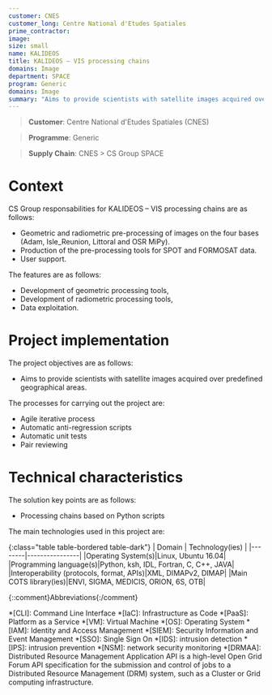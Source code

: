 ```yaml
---
customer: CNES
customer_long: Centre National d'Etudes Spatiales
prime_contractor: 
image: 
size: small
name: KALIDEOS
title: KALIDEOS – VIS processing chains
domains: Image
department: SPACE
program: Generic
domains: Image
summary: "Aims to provide scientists with satellite images acquired over predefined geographical areas."
---
```


> __Customer__\: Centre National d'Etudes Spatiales (CNES)

> __Programme__\: Generic

> __Supply Chain__\: CNES >  CS Group SPACE


# Context


CS Group responsabilities for KALIDEOS – VIS processing chains are as follows:
* Geometric and radiometric pre-processing of images on the four bases (Adam, Isle_Reunion, Littoral and OSR MiPy).
* Production of the pre-processing tools for SPOT and FORMOSAT data.
* User support.



The features are as follows:
* Development of geometric processing tools,
* Development of radiometric processing tools,
* Data exploitation.

# Project implementation

The project objectives are as follows:
* Aims to provide scientists with satellite images acquired over predefined geographical areas.

The processes for carrying out the project are:
* Agile iterative process
* Automatic anti-regression scripts
* Automatic unit tests
* Pair reviewing

# Technical characteristics

The solution key points are as follows:
* Processing chains based on Python scripts



The main technologies used in this project are:

{:class="table table-bordered table-dark"}
| Domain | Technology(ies) |
|--------|----------------|
|Operating System(s)|Linux, Ubuntu 16.04|
|Programming language(s)|Python, ksh, IDL, Fortran, C, C++, JAVA|
|Interoperability (protocols, format, APIs)|XML, DIMAPv2, DIMAP|
|Main COTS library(ies)|ENVI, SIGMA, MEDICIS, ORION, 6S, OTB|



{::comment}Abbreviations{:/comment}

*[CLI]: Command Line Interface
*[IaC]: Infrastructure as Code
*[PaaS]: Platform as a Service
*[VM]: Virtual Machine
*[OS]: Operating System
*[IAM]: Identity and Access Management
*[SIEM]: Security Information and Event Management
*[SSO]: Single Sign On
*[IDS]: intrusion detection
*[IPS]: intrusion prevention
*[NSM]: network security monitoring
*[DRMAA]: Distributed Resource Management Application API is a high-level Open Grid Forum API specification for the submission and control of jobs to a Distributed Resource Management (DRM) system, such as a Cluster or Grid computing infrastructure.
